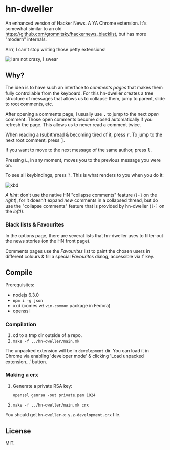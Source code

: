 # hn-dweller

An enhanced version of Hacker News. A YA Chrome extension. It's
somewhat similar to an old
https://github.com/gromnitsky/hackernews_blacklist, but has more
"modern" internals.

Arrr, I can't stop writing those petty extensions!

![I am not crazy, I swear](http://s.quickmeme.com/img/67/67cf154511cbc862924e48669f13d3490367be675d699eb01e5b934f9ac0f227.jpg)


## Why?

The idea is to have such an interface to _comments pages_ that makes
them fully controllable from the keyboard. For this hn-dweller
creates a tree structure of messages that allows us to collapse them,
jump to parent, slide to root comments, etc.

After opening a comments page, I usually use <kbd>.</kbd> to jump to
the next _open_ comment. Those open comments become closed
automatically if you refresh the page. This allows us to never read a
comment twice.

When reading a (sub)thread & becoming tired of it, press
<kbd>r</kbd>. To jump to the next root comment, press <kbd>]</kbd>.

If you want to move to the next message of the same author, press
<kbd>l</kbd>.

Pressing <kbd>L</kbd>, in any moment, moves you to the previous
message you were on.

To see all keybindings, press <kbd>?</kbd>. This is what renders to
you when you do it:

![kbd](https://raw.github.com/gromnitsky/hn-dweller/master/README.keybindings.png)

*A hint*: don't use the native HN "collapse comments" feature (`[-]` on
the _right_), for it doesn't expand _new_ comments in a collapsed
thread, but do use the "collapse comments" feature that is provided by
hn-dweller (`[-]` on the _left_!).

### Black lists & Favourites

In the options page, there are several lists that hn-dweller uses to
filter-out the news stories (on the HN front page).

Comments pages use the _Favourites_ list to paint the chosen users in
different colours & fill a special _Favourites_ dialog, accessible via
<kbd>f</kbd> key.


## Compile

Prerequisites:

* nodejs 6.3.0
* `npm i -g json`
* xxd (comes w/ `vim-common` package in Fedora)
* openssl

### Compilation

1. cd to a tmp dir outside of a repo.
2. `make -f ../hn-dweller/main.mk`

The unpacked extension will be in `development` dir. You can load it
in Chrome via enabling 'developer mode' & clicking 'Load unpacked
extension...' button.

### Making a crx

1. Generate a private RSA key:

	`openssl genrsa -out private.pem 1024`

2. `make -f ../hn-dweller/main.mk crx`

You should get `hn-dweller-x.y.z-development.crx` file.


## License

MIT.

